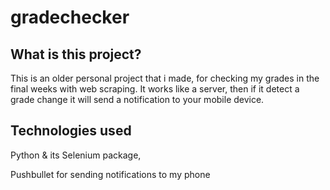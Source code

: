 # gradechecker
## What is this project?
This is an older personal project that i made, for checking my grades in the final weeks with web scraping. It works like a server, then if it detect a grade change it will send a notification to your mobile device.
## Technologies used
Python & its Selenium package, 

Pushbullet for sending notifications to my phone
